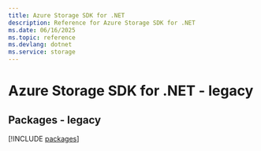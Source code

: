 ```yaml
---
title: Azure Storage SDK for .NET
description: Reference for Azure Storage SDK for .NET
ms.date: 06/16/2025
ms.topic: reference
ms.devlang: dotnet
ms.service: storage
---
```

# Azure Storage SDK for .NET - legacy
## Packages - legacy
[!INCLUDE [packages](storage-index.md)]